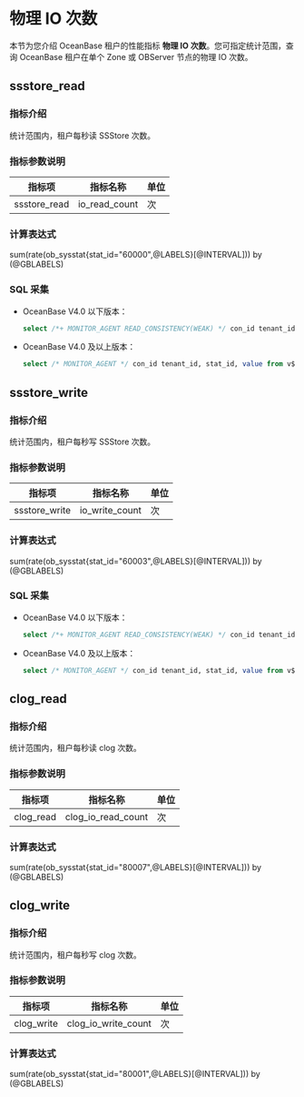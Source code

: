 # 物理 IO 次数

本节为您介绍 OceanBase 租户的性能指标 **物理 IO 次数**。您可指定统计范围，查询 OceanBase 租户在单个 Zone 或 OBServer 节点的物理 IO 次数。

## ssstore_read

### 指标介绍

统计范围内，租户每秒读 SSStore 次数。

### 指标参数说明

| **指标项** | **指标名称** | **单位** |
|---------|----------|--------|
| ssstore_read    | io_read_count | 次      |

### 计算表达式

sum(rate(ob_sysstat{stat_id="60000",@LABELS}[@INTERVAL])) by (@GBLABELS)

### SQL 采集

* OceanBase V4.0 以下版本：

  ```sql
  select /*+ MONITOR_AGENT READ_CONSISTENCY(WEAK) */ con_id tenant_id, stat_id, value from v$sysstat where stat_id IN (60000) and (con_id > 1000 or con_id = 1) and class < 1000
  ```

* OceanBase V4.0 及以上版本：

  ```sql
  select /* MONITOR_AGENT */ con_id tenant_id, stat_id, value from v$sysstat, DBA_OB_TENANTS where stat_id IN (60000) and (con_id > 1000 or con_id = 1) and class < 1000
  ```

## ssstore_write

### 指标介绍

统计范围内，租户每秒写 SSStore 次数。

### 指标参数说明

| **指标项** | **指标名称** | **单位** |
|---------|----------|--------|
| ssstore_write  | io_write_count | 次      |

### 计算表达式

sum(rate(ob_sysstat{stat_id="60003",@LABELS}[@INTERVAL])) by (@GBLABELS)

### SQL 采集

* OceanBase V4.0 以下版本：

  ```sql
  select /*+ MONITOR_AGENT READ_CONSISTENCY(WEAK) */ con_id tenant_id, stat_id, value from v$sysstat where stat_id IN (60003) and (con_id > 1000 or con_id = 1) and class < 1000
  ```

* OceanBase V4.0 及以上版本：

  ```sql
  select /* MONITOR_AGENT */ con_id tenant_id, stat_id, value from v$sysstat, DBA_OB_TENANTS where stat_id IN (60003) and (con_id > 1000 or con_id = 1) and class < 1000
  ```

## clog_read

### 指标介绍

统计范围内，租户每秒读 clog 次数。

### 指标参数说明

| **指标项** | **指标名称** | **单位** |
|---------|----------|--------|
| clog_read  | clog_io_read_count | 次      |

### 计算表达式

sum(rate(ob_sysstat{stat_id="80007",@LABELS}[@INTERVAL])) by (@GBLABELS)

## clog_write

### 指标介绍

统计范围内，租户每秒写 clog 次数。

### 指标参数说明

| **指标项** | **指标名称** | **单位** |
|---------|----------|--------|
| clog_write  | clog_io_write_count | 次      |

### 计算表达式

sum(rate(ob_sysstat{stat_id="80001",@LABELS}[@INTERVAL])) by (@GBLABELS)
